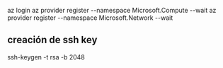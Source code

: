 az login
az provider register --namespace Microsoft.Compute --wait
az provider register --namespace Microsoft.Network --wait


## creación de ssh key
ssh-keygen -t rsa -b 2048